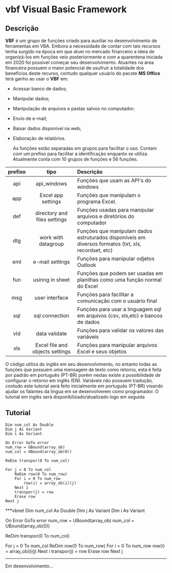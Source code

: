 # vbf Visual Basic Framework

## Descrição

  __VBF__ é um grupo de funções criado para auxiliar no desenvolvimento de ferramentas em VBA. Embora a necessidade de contar com tais recursos tenha surgido na época em que atuei
no mercado financeiro a ideia de organizá-los em funções veio posteriormente e com a quarentena iniciada em 2020 foi possível começar seu desenvolvimento. Atuantes na área financeira  possuem o maior potencial de usufruir a totalidade dos benefícios deste recurso, contudo qualquer usuário do pacote __MS Office__ terá ganho ao usar o __VBF__ em:

* Acessar banco de dados;
* Manipular dados;
* Manipulação de arquivos e pastas salvos no computador;
* Envio de e-mail;
* Baixar dados disponível na web;
* Elaboração de relatórios.

  As funções estão separadas em grupos para facilitar o uso. Contam com um prefixo para facilitar a identificação enquanto se utiliza. Atualmente conta com 10 grupos de funções e 56 funções.

**prefixo** | **tipo** | **Descrição**
:-----:|:-----:|:-----
api|api_windows|Funções que usam as API's do windows
app|Excel app settings|Funções que manipulam o programa Excel.
def|directory and files settings|Funções usadas para manipular arquivos e diretórios do computador
dtg|work with datagroup|Funções que manipulam dados estruturados disponíveis em diversos formatos (txt, xls, recordset, etc)
eml|e-mail settings|Funções para manipular odjetos Outlook
fun|usinng in sheet|Funções que podem ser usadas em planilhas como uma função normal do Excel
msg|user interface|Funções para facilitar a comunicação com o usuário final
sql|sql connection|Funções para usar a linguagem sql em arquivos (csv, xls,etc) e bancos de dados
vld|data validate|Funções para validar os valores das variáveis
xls|Excel file and objects settings|Funções para manipular arquivos Excel e seus objetos

  O código utiliza do inglês em seu desenvolvimento, no entanto todas as funções que possuem uma mensagem de texto como retorno, esta é feita por padrão em português (PT-BR) porém
nestas existe a possibilidade de configurar o retorno em inglês (EN). Variáveis não possuem tradução, contudo este tutorial será feito inicialmente em português (PT-BR) visando
ajudar os falantes da língua em se desenvolverem como programador. O tutorial em inglês será disponibilizado/atualizado logo em seguida

## Tutorial

~~~vbnet
Dim num_col As Double
Dim j As Variant
Dim i As Variant

On Error GoTo error
num_row = UBound(array_ob)
num_col = UBound(array_ob(0))

ReDim transpor(0 To num_col)

For j = 0 To num_col
    ReDim row(0 To num_row)
    For i = 0 To num_row
        row(i) = array_ob(i)(j)
    Next i
    transpor(j) = row
    Erase row
Next j

~~~

***vbnet
Dim num_col As Double
Dim j As Variant
Dim i As Variant

On Error GoTo error
num_row = UBound(array_ob)
num_col = UBound(array_ob(0))

ReDim transpor(0 To num_col)

For j = 0 To num_col
    ReDim row(0 To num_row)
    For i = 0 To num_row
        row(i) = array_ob(i)(j)
    Next i
    transpor(j) = row
    Erase row
Next j
***


Em desenvolvimento...
